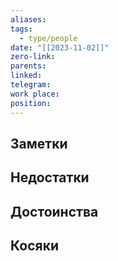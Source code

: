 ```yaml
---
aliases: 
tags:
  - type/people
date: "[[2023-11-02]]"
zero-link: 
parents: 
linked: 
telegram: 
work place: 
position:
---
```

## Заметки
## Недостатки


## Достоинства


## Косяки